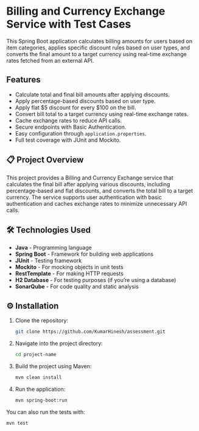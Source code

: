 # Billing and Currency Exchange Service with Test Cases

This Spring Boot application calculates billing amounts for users based on item categories, applies specific discount rules based on user types, and converts the final amount to a target currency using real-time exchange rates fetched from an external API.


## Features
- Calculate total and final bill amounts after applying discounts.
- Apply percentage-based discounts based on user type.
- Apply flat $5 discount for every $100 on the bill.
- Convert bill total to a target currency using real-time exchange rates.
- Cache exchange rates to reduce API calls.
- Secure endpoints with Basic Authentication.
- Easy configuration through `application.properties`.
- Full test coverage with JUnit and Mockito.


## 📋 Project Overview
This project provides a Billing and Currency Exchange service that calculates the final bill after applying various discounts, including percentage-based and flat discounts, and converts the total bill to a target currency. The service supports user authentication with basic authentication and caches exchange rates to minimize unnecessary API calls.


## 🛠️ Technologies Used

- **Java** - Programming language
- **Spring Boot** - Framework for building web applications
- **JUnit** - Testing framework
- **Mockito** - For mocking objects in unit tests
- **RestTemplate** - For making HTTP requests
- **H2 Database** - For testing purposes (if you’re using a database)
- **SonarQube** - For code quality and static analysis

## ⚙️ Installation

1. Clone the repository:
   ```bash
   git clone https://github.com/KumarHinesh/assessment.git
   ```
2. Navigate into the project directory:
   ```bash
   cd project-name
   ```
3. Build the project using Maven:
   ```bash
   mvn clean install
   ```
4. Run the application:
   ```bash
   mvn spring-boot:run
   ```

You can also run the tests with:
```bash
mvn test
